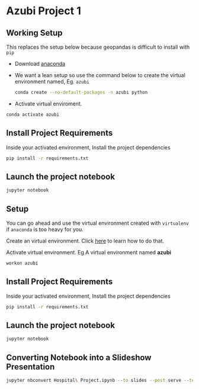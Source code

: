 # Azubi Project 1

## Working Setup
This replaces the setup below because geopandas is difficult to install with `pip`

- Download [anaconda](https://docs.conda.io/projects/conda/en/latest/user-guide/tasks/manage-environments.html)

- We want a lean setup so use the command below to create the virtual environment named, Eg. `azubi`
  ```bash
  conda create --no-default-packages -n azubi python 
  ```
- Activate virtual enviroment.
```bash
conda activate azubi
```

## Install Project Requirements
Inside your activated environment, Install the project dependencies
```bash
pip install -r requirements.txt
```

## Launch the project notebook
```bash
jupyter notebook
```


## Setup
You can go ahead and use the virtual environment created with `virtualenv` if `anaconda` is too heavy for you.

Create an virtual environment. Click [here](https://virtualenvwrapper.readthedocs.io/en/latest/) to learn how to do that.

Activate virtual environment. Eg A virtual environment named **azubi**
```bash
workon azubi
```

## Install Project Requirements
Inside your activated environment, Install the project dependencies
```bash
pip install -r requirements.txt
```

## Launch the project notebook
```bash
jupyter notebook
```

## Converting Notebook into a Slideshow Presentation
```bash
jupyter nbconvert Hospital\ Project.ipynb --to slides --post serve --template output_toggle.tpl
```